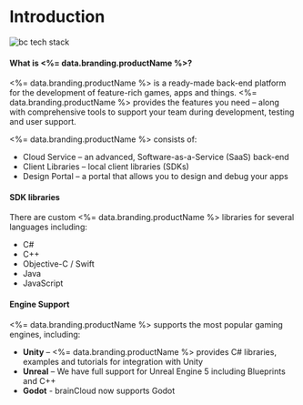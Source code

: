 # Introduction

![bc tech stack](@site/docs/img/learn-img/braincloud-api-sets-2023.png)

#### What is <%= data.branding.productName %>?

<%= data.branding.productName %> is a ready-made back-end platform for the development of feature-rich games, apps and things. <%= data.branding.productName %> provides the features you need – along with comprehensive tools to support your team during development, testing and user support.

<%= data.branding.productName %> consists of:

- Cloud Service – an advanced, Software-as-a-Service (SaaS) back-end
- Client Libraries – local client libraries (SDKs)
- Design Portal – a portal that allows you to design and debug your apps

#### SDK libraries
There are custom <%= data.branding.productName %> libraries for several languages including:

- C#
- C++
- Objective-C / Swift
- Java
- JavaScript

#### Engine Support
<%= data.branding.productName %> supports the most popular gaming engines, including:

- **Unity** – <%= data.branding.productName %> provides C# libraries, examples and tutorials for integration with Unity
- **Unreal** – We have full support for Unreal Engine 5 including Blueprints and C++
- **Godot** - brainCloud now supports Godot
